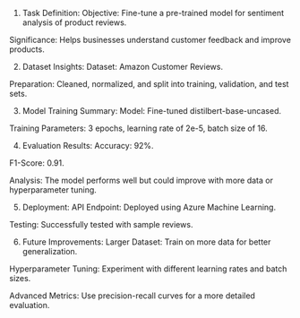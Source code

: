 1. Task Definition:
Objective: Fine-tune a pre-trained model for sentiment analysis of product reviews.

Significance: Helps businesses understand customer feedback and improve products.

2. Dataset Insights:
Dataset: Amazon Customer Reviews.

Preparation: Cleaned, normalized, and split into training, validation, and test sets.

3. Model Training Summary:
Model: Fine-tuned distilbert-base-uncased.

Training Parameters: 3 epochs, learning rate of 2e-5, batch size of 16.

4. Evaluation Results:
Accuracy: 92%.

F1-Score: 0.91.

Analysis: The model performs well but could improve with more data or hyperparameter tuning.

5. Deployment:
API Endpoint: Deployed using Azure Machine Learning.

Testing: Successfully tested with sample reviews.

6. Future Improvements:
Larger Dataset: Train on more data for better generalization.

Hyperparameter Tuning: Experiment with different learning rates and batch sizes.

Advanced Metrics: Use precision-recall curves for a more detailed evaluation.
